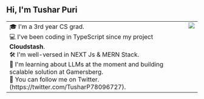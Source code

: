 ## Hi, I'm Tushar Puri

<table >
  <tr>
    <td valign="top">
🎓 I'm a 3rd year CS grad. <br>
💻 I've been coding in TypeScript since my project <b>Cloudstash</b>.  <br>
🛠️ I'm well-versed in NEXT Js & MERN Stack.  <br>
🤖 I'm learning about LLMs at the moment and building scalable solution at Gamersberg.  <br>
👾 You can follow me on Twitter. (https://twitter.com/TusharP78096727).  <br>
    </td>
        <td valign="top"><img src="https://github-readme-stats.vercel.app/api/top-langs/?username=tusharpuri10&layout=compact&show_icons=true&title_color=ffffff&icon_color=34abeb&text_color=daf7dc&bg_color=151515"/></td>
  </tr>
</table>


